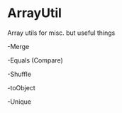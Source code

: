 ArrayUtil
=========

Array utils for misc. but useful things

-Merge

-Equals (Compare)

-Shuffle

-toObject

-Unique